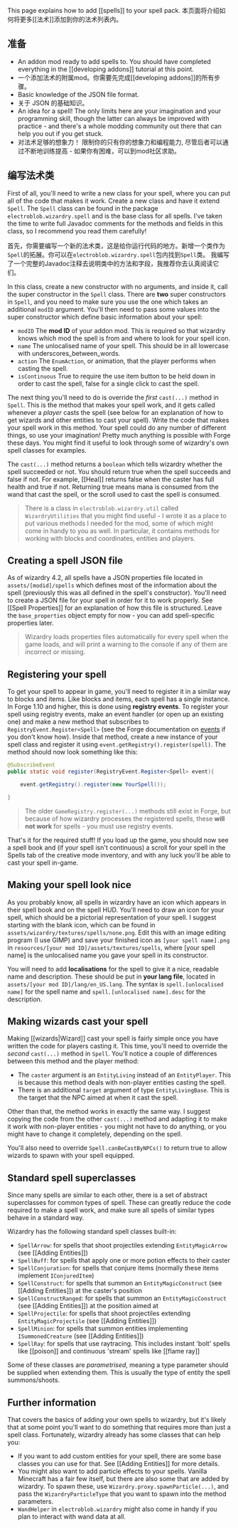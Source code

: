 This page explains how to add [[spells]] to your spell pack. 
本页面将介绍如何将更多[[法术]]添加到你的法术列表内。

## 准备
- An addon mod ready to add spells to. You should have completed everything in the [[developing addons]] tutorial at this point.
- 一个添加法术的附属mod。你需要先完成[[developing addons]]的所有步骤。 
- Basic knowledge of the JSON file format.
- 关于 JSON 的基础知识。 
- An idea for a spell! The only limits here are your imagination and your programming skill, though the latter can always be improved with practice - and there's a whole modding community out there that can help you out if you get stuck.
- 对法术足够的想象力！ 限制你的只有你的想象力和编程能力, 尽管后者可以通过不断地训练提高 - 如果你有困难，可以到mod社区求助。

## 编写法术类

First of all, you'll need to write a new class for your spell, where you can put all of the code that makes it work. Create a new class and have it extend `Spell`. The `Spell` class can be found in the package `electroblob.wizardry.spell` and is the base class for all spells. I've taken the time to write full Javadoc comments for the methods and fields in this class, so I recommend you read them carefully!

首先，你需要编写一个新的法术类，这是给你运行代码的地方。新增一个类作为`Spell`的拓展。你可以在`electroblob.wizardry.spell`包内找到`Spell`类。 我编写了一个完整的Javadoc注释去说明类中的方法和字段，我推荐你去认真阅读它们。

In this class, create a new constructor with no arguments, and inside it, call the super constructor in the `Spell` class. There are **two** super constructors in `Spell`, and you need to make sure you use the one which takes an additional `modID` argument. You'll then need to pass some values into the super constructor which define basic information about your spell:
- `modID` The **mod ID** of your addon mod. This is required so that wizardry knows which mod the spell is from and where to look for your spell icon.
- `name` The unlocalised name of your spell. This should be in all lowercase with underscores_between_words.
- `action` The `EnumAction`, or animation, that the player performs when casting the spell.
- `isContinuous` True to require the use item button to be held down in order to cast the spell, false for a single click to cast the spell.

The next thing you'll need to do is override the _first_ `cast(...)` method in `Spell`. This is the method that makes your spell work, and it gets called whenever a _player_ casts the spell (see below for an explanation of how to get wizards and other entities to cast your spell). Write the code that makes your spell work in this method. Your spell could do any number of different things, so use your imagination! Pretty much anything is possible with Forge these days. You might find it useful to look through some of wizardry's own spell classes for examples.

The `cast(...)` method returns a `boolean` which tells wizardry whether the spell succeeded or not. You should return true when the spell succeeds and false if not. For example, [[Heal]] returns false when the caster has full health and true if not. Returning true means mana is consumed from the wand that cast the spell, or the scroll used to cast the spell is consumed.

> There is a class in `electroblob.wizardry.util` called `WizardryUtilities` that you might find useful - I wrote it as a place to put various methods I needed for the mod, some of which might come in handy to you as well. In particular, it contains methods for working with blocks and coordinates, entities and players.

## Creating a spell JSON file

As of wizardry 4.2, all spells have a JSON properties file located in `assets/[modid]/spells` which defines most of the information about the spell (previously this was all defined in the spell's constructor). You'll need to create a JSON file for your spell in order for it to work properly. See [[Spell Properties]] for an explanation of how this file is structured. Leave the `base_properties` object empty for now - you can add spell-specific properties later.

> Wizardry loads properties files automatically for every spell when the game loads, and will print a warning to the console if any of them are incorrect or missing.

## Registering your spell

To get your spell to appear in game, you'll need to register it in a similar way to blocks and items. Like blocks and items, each spell has a single instance. In Forge 1.10 and higher, this is done using **registry events**. To register your spell using registry events, make an event handler (or open up an existing one) and make a new method that subscribes to `RegistryEvent.Register<Spell>` (see the Forge documentation on [events](https://mcforge.readthedocs.io/en/latest/events/intro/) if you don't know how). Inside that method, create a new instance of your spell class and register it using `event.getRegistry().register(spell)`. The method should now look something like this:

```java
@SubscribeEvent
public static void register(RegistryEvent.Register<Spell> event){

    event.getRegistry().register(new YourSpell());

}
```

> The older `GameRegistry.register(...)` methods still exist in Forge, but because of how wizardry processes the registered spells, these **will not work** for spells - you must use registry events.

That's it for the required stuff! If you load up the game, you should now see a spell book and (if your spell isn't continuous) a scroll for your spell in the Spells tab of the creative mode inventory, and with any luck you'll be able to cast your spell in-game.

## Making your spell look nice

As you probably know, all spells in wizardry have an icon which appears in their spell book and on the spell HUD. You'll need to draw an icon for your spell, which should be a pictorial representation of your spell. I suggest starting with the blank icon, which can be found in `assets/wizardry/textures/spells/none.png`. Edit this with an image editing program (I use GIMP) and save your finished icon as `[your spell name].png` in `resources/[your mod ID]/assets/textures/spells`, where [your spell name] is the unlocalised name you gave your spell in its constructor.

You will need to add **localisations** for the spell to give it a nice, readable name and description. These should be put in **your lang file**, located in `assets/[your mod ID]/lang/en_US.lang`. The syntax is `spell.[unlocalised name]` for the spell name and `spell.[unlocalised name].desc` for the description.

## Making wizards cast your spell

Making [[wizards|Wizard]] cast your spell is fairly simple once you have written the code for players casting it. This time, you'll need to override the _second_ `cast(...)` method in `Spell`. You'll notice a couple of differences between this method and the player method:
- The `caster` argument is an `EntityLiving` instead of an `EntityPlayer`. This is because this method deals with non-player entities casting the spell.
- There is an additional `target` argument of type `EntityLivingBase`. This is the target that the NPC aimed at when it cast the spell.

Other than that, the method works in exactly the same way. I suggest copying the code from the other `cast(...)` method and adapting it to make it work with non-player entities - you might not have to do anything, or you might have to change it completely, depending on the spell.

You'll also need to override `Spell.canBeCastByNPCs()` to return true to allow wizards to spawn with your spell equipped.

## Standard spell superclasses

Since many spells are similar to each other, there is a set of abstract superclasses for common types of spell. These can greatly reduce the code required to make a spell work, and make sure all spells of similar types behave in a standard way.

Wizardry has the following standard spell classes built-in:

- `SpellArrow`: for spells that shoot projectiles extending `EntityMagicArrow` (see [[Adding Entities]])
- `SpellBuff`: for spells that apply one or more potion effects to their caster
- `SpellConjuration`: for spells that conjure items (normally these items implement `IConjuredItem`)
- `SpellConstruct`: for spells that summon an `EntityMagicConstruct` (see [[Adding Entities]]) at the caster's position
- `SpellConstructRanged`: for spells that summon an `EntityMagicConstruct` (see [[Adding Entities]]) at the position aimed at
- `SpellProjectile`: for spells that shoot projectiles extending `EntityMagicProjectile` (see [[Adding Entities]])
- `SpellMinion`: for spells that summon entities implementing `ISummonedCreature` (see [[Adding Entities]])
- `SpellRay`: for spells that use raytracing. This includes instant 'bolt' spells like [[poison]] and continuous 'stream' spells like [[flame ray]]

Some of these classes are _parametrised_, meaning a type parameter should be supplied when extending them. This is usually the type of entity the spell summons/shoots.

## Further information

That covers the basics of adding your own spells to wizardry, but it's likely that at some point you'll want to do something that requires more than just a spell class. Fortunately, wizardry already has some classes that can help you:

- If you want to add custom entities for your spell, there are some base classes you can use for that. See [[Adding Entities]] for more details.
- You might also want to add particle effects to your spells. Vanilla Minecraft has a fair few itself, but there are also some that are added by wizardry. To spawn these, use `Wizardry.proxy.spawnParticle(...)`, and pass the `WizardryParticleType` that you want to spawn into the method parameters.
- `WandHelper` in `electroblob.wizardry` might also come in handy if you plan to interact with wand data at all.
